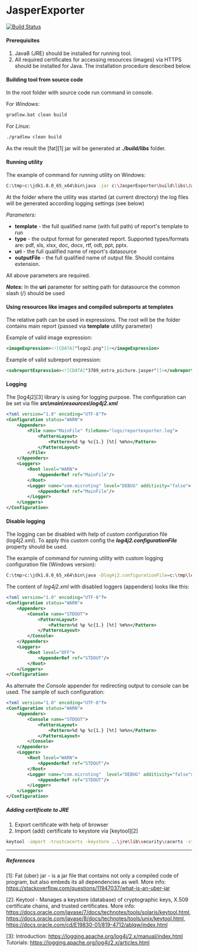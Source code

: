 # JasperExporter

[![Build Status](https://travis-ci.org/microting/JasperExporter.svg?branch=master)](https://travis-ci.org/microting/JasperExporter)

#### Prerequisites

1. Java8 (JRE) should be installed for running tool.
2. All required certificates for accessing resources (images) via HTTPS should be installed for Java. The installation procedure described below.

#### Building tool from source code

In the root folder with source code run command in console.

For *Windows*:
```bash
gradlew.bat clean build
 ```
For *Linux*:
```bash
./gradlew clean build
```

As the result the [fat][1] jar will be generated at ***./build/libs*** folder.   

#### Running utility

The example of command for running utility on Windows:
```bash
C:\tmp>c:\jdk1.8.0_65_x64\bin\java -jar c:\JasperExporter\build\libs\JasperExporter.jar -template="c:\test\1316.jrxml" -type="pdf" -uri="c:/test/201805281421570431_5491.xml" -outputFile="c:\JasperExporter\results\5491.pdf"
```

At the folder where the utility was started (at current directory) the log files will be generated according logging settings (see below)


*Parameters:*
 - **template** - the full qualified name (with full path) of report's template to run
 - **type** - the output format for generated report. Supported types/formats are: pdf, xls, xlsx, doc, docx, rtf, odt, ppt, pptx. 
 - **uri** - the full qualified name of report's datasource
 - **outputFile** - the full qualified name of output file. Should contains extension.

All above parameters are required.

***Notes:*** In the **uri** parameter for setting path for datasource the common slash (/) should be used

#### Using resources like images and compiled subreports at templates

The relative path can be used in expressions. The root will be the folder contains main report (passed via **template** utility parameter)

Example of valid image expression:
```xml
<imageExpression><![CDATA["logo2.png"]]></imageExpression>
```

Example of valid subreport expression:
```xml
<subreportExpression><![CDATA["3789_extra_picture.jasper"]]></subreportExpression>
```


#### Logging 

The [log4j2][3] library is using for logging purpose.
The configuration can be set via file ***src\main\resources\log4j2.xml***

```xml
<?xml version="1.0" encoding="UTF-8"?>
<Configuration status="WARN">
    <Appenders>
        <File name="MainFile" fileName="logs/reportexporter.log">
            <PatternLayout>
                <Pattern>%d %p %c{1.} [%t] %m%n</Pattern>
            </PatternLayout>
        </File>
    </Appenders>
    <Loggers>
        <Root level="WARN">
            <AppenderRef ref="MainFile"/>
        </Root>
        <Logger name="com.microting" level="DEBUG" additivity="false">
            <AppenderRef ref="MainFile"/>
        </Logger>
    </Loggers>
</Configuration>
```

#### Disable logging 

The logging can be disabled with help of custom configuration file (log4j2.xml). To apply this custom config the ***log4j2.configurationFile*** property should be used.

The example of command for running utility with custom logging configuration file (Windows version):
```bash
C:\tmp>c:\jdk1.8.0_65_x64\bin\java -Dlog4j2.configurationFile=c:\tmp\log4j2.xml -jar c:\JasperExporter\build\libs\JasperExporter.jar -template="c:\test\1316.jrxml" -type="pdf" -uri="c:/test/201805281421570431_5491.xml" -outputFile="c:\JasperExporter\results\5491.pdf"
```

The content of *log4j2.xml* with disabled loggers (appenders) looks like this:

```xml
<?xml version="1.0" encoding="UTF-8"?>
<Configuration status="WARN">
    <Appenders>
        <Console name="STDOUT">
            <PatternLayout>
                <Pattern>%d %p %c{1.} [%t] %m%n</Pattern>
            </PatternLayout>
        </Console>
    </Appenders>
    <Loggers>
        <Root level="OFF">
            <AppenderRef ref="STDOUT"/>
        </Root>
    </Loggers>
</Configuration>
```

As alternate the *Console* appender for redirecting output to console can be used. The sample of such configuration:

```xml
<?xml version="1.0" encoding="UTF-8"?>
<Configuration status="WARN">
    <Appenders>
        <Console name="STDOUT">
            <PatternLayout>
                <Pattern>%d %p %c{1.} [%t] %m%n</Pattern>
            </PatternLayout>
        </Console>
    </Appenders>
    <Loggers>
        <Root level="WARN">
            <AppenderRef ref="STDOUT"/>
        </Root>
        <Logger name="com.microting"  level="DEBUG" additivity="false">
            <AppenderRef ref="STDOUT"/>
        </Logger>
    </Loggers>
</Configuration>
```

##### Adding certificate to JRE

1. Export certificate with help of browser
2. Import (add) certificate to keystore via [keytool][2] 

```bash
keytool -import -trustcacerts -keystore ..\jre\lib\security\cacerts -storepass changeit -noprompt -alias microting1eform.com -file microting.cer
```


------
##### References

[1]: Fat (uber) jar - is a jar file that contains not only a compiled code of program, but also embeds its all dependencies as well.
More info: https://stackoverflow.com/questions/11947037/what-is-an-uber-jar

[2]: Keytool - Manages a keystore (database) of cryptographic keys, X.509 certificate chains, and trusted certificates. 
More info: https://docs.oracle.com/javase/7/docs/technotes/tools/solaris/keytool.html, https://docs.oracle.com/javase/8/docs/technotes/tools/unix/keytool.html, 
https://docs.oracle.com/cd/E19830-01/819-4712/ablqw/index.html

[3]: Introduction: https://logging.apache.org/log4j/2.x/manual/index.html 
Tutorials: https://logging.apache.org/log4j/2.x/articles.html
